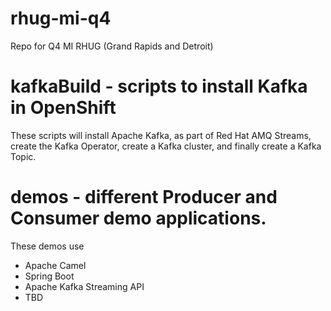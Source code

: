 # rhug-mi-q4
Repo for Q4 MI RHUG (Grand Rapids and Detroit)

# kafkaBuild - scripts to install Kafka in OpenShift 
These scripts will install Apache Kafka, as part of Red Hat AMQ Streams, create the Kafka Operator, create a Kafka cluster, and finally create a Kafka Topic.

# demos - different Producer and Consumer demo applications.  
These demos use
* Apache Camel
* Spring Boot
* Apache Kafka Streaming API
* TBD
